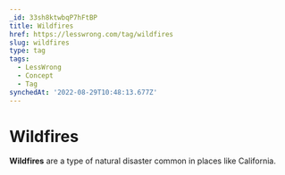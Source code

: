 ```yaml
---
_id: 33sh8ktwbqP7hFtBP
title: Wildfires
href: https://lesswrong.com/tag/wildfires
slug: wildfires
type: tag
tags:
  - LessWrong
  - Concept
  - Tag
synchedAt: '2022-08-29T10:48:13.677Z'
---
```

# Wildfires

**Wildfires** are a type of natural disaster common in places like California.
